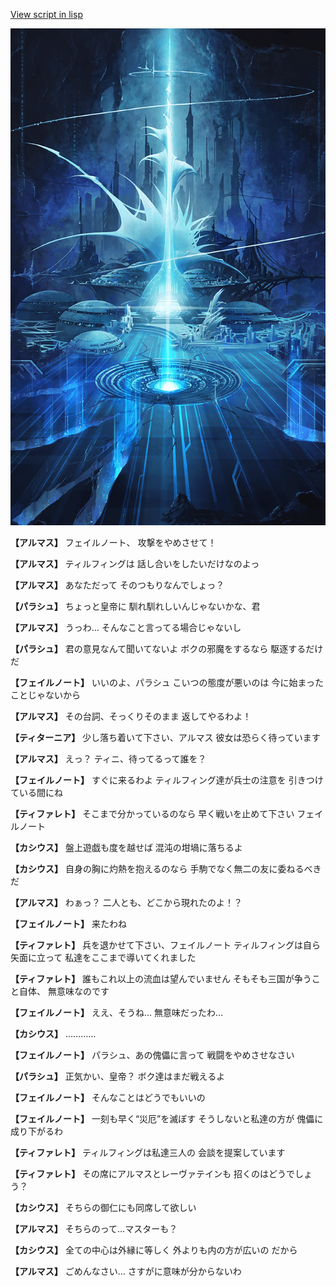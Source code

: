 [View script in lisp](../scripts/101104040.txt)

![profound.png](../images/backgrounds/profound.png)

**【アルマス】**
フェイルノート、
攻撃をやめさせて！

**【アルマス】**
ティルフィングは
話し合いをしたいだけなのよっ

**【アルマス】**
あなただって
そのつもりなんでしょっ？

**【パラシュ】**
ちょっと皇帝に
馴れ馴れしいんじゃないかな、君

**【アルマス】**
うっわ…
そんなこと言ってる場合じゃないし

**【パラシュ】**
君の意見なんて聞いてないよ
ボクの邪魔をするなら
駆逐するだけだ

**【フェイルノート】**
いいのよ、パラシュ
こいつの態度が悪いのは
今に始まったことじゃないから

**【アルマス】**
その台詞、そっくりそのまま
返してやるわよ！

**【ティターニア】**
少し落ち着いて下さい、アルマス
彼女は恐らく待っています

**【アルマス】**
えっ？
ティニ、待ってるって誰を？

**【フェイルノート】**
すぐに来るわよ
ティルフィング達が兵士の注意を
引きつけている間にね

**【ティファレト】**
そこまで分かっているのなら
早く戦いを止めて下さい
フェイルノート

**【カシウス】**
盤上遊戯も度を越せば
混沌の坩堝に落ちるよ

**【カシウス】**
自身の胸に灼熱を抱えるのなら
手駒でなく無二の友に委ねるべきだ

**【アルマス】**
わぁっ？
二人とも、どこから現れたのよ！？

**【フェイルノート】**
来たわね

**【ティファレト】**
兵を退かせて下さい、フェイルノート
ティルフィングは自ら矢面に立って
私達をここまで導いてくれました

**【ティファレト】**
誰もこれ以上の流血は望んでいません
そもそも三国が争うこと自体、
無意味なのです

**【フェイルノート】**
ええ、そうね…
無意味だったわ…

**【カシウス】**
…………

**【フェイルノート】**
パラシュ、あの傀儡に言って
戦闘をやめさせなさい

**【パラシュ】**
正気かい、皇帝？
ボク達はまだ戦えるよ

**【フェイルノート】**
そんなことはどうでもいいの

**【フェイルノート】**
一刻も早く“災厄”を滅ぼす
そうしないと私達の方が
傀儡に成り下がるわ

**【ティファレト】**
ティルフィングは私達三人の
会談を提案しています

**【ティファレト】**
その席にアルマスとレーヴァテインも
招くのはどうでしょう？

**【カシウス】**
そちらの御仁にも同席して欲しい

**【アルマス】**
そちらのって…マスターも？

**【カシウス】**
全ての中心は外縁に等しく
外よりも内の方が広いの
だから

**【アルマス】**
ごめんなさい…
さすがに意味が分からないわ